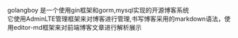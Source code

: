 golangboy 是一个使用gin框架和gorm,mysql实现的开源博客系统  
它使用AdminLTE管理框架来对博客进行管理,书写博客采用的markdown语法，使用editor-md框架来对前端博客文章进行解析展示
